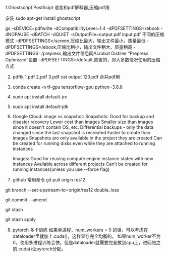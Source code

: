 1.Ghostscript
PostScipt 语言和pdf解释器,压缩pdf用

安装
sudo apt-get install ghostscript

gs -sDEVICE=pdfwrite -dCompatibilityLevel=1.4 -dPDFSETTINGS=/ebook -dNOPAUSE -dBATCH -dQUIET -sOutputFile=output.pdf input.pdf
不同的压缩模式 
-dPDFSETTINGS=/screen,压缩比最大，输出文件最小，质量最低
-dPDFSETTINGS=/ebook,压缩比稍小，输出文件稍大，质量稍高
-dPDFSETTINGS=/prepress,输出文件信息同Acrobat Distiller “Prepress Optimized”设置
-dPDFSETTINGS=/default,缺省的，即大多数情况使用的压缩方式

2. pdftk 1.pdf 2.pdf 3.pdf cat output 123.pdf
合并pdf用

3. conda create -n tf-gpu tensorflow-gpu python=3.6.8

4. sudo apt install default-jre

5. sudo apt install default-jdk

6. Google Cloud: image vs snapshot:
    Snapshots:
    Good for backup and disaster recovery
    Lower cost than images
    Smaller size than images since it doesn't contain OS, etc.
    Differential backups - only the data changed since the last snapshot is recreated
    Faster to create than images
    Snapshots are only available in the project they are created
    Can be created for running disks even while they are attached to running instances
    
    Images:
    Good for reusing compute engine instance states with new instances
    Available across different projects
    Can't be created for running instances(unless you use --force flag)

7. github 常用命令
git pull origin res12

git branch --set-upstream-to=origin/res12 double_loss

git commit --amend

git stash

git stash apply

8. pytorch 多卡训练
如果单进程，num_workers = 0 的话，可以考虑在dataloader里就加上.cuda()，这样显存完全均衡的。
如果num_worker不为0，使用多进程训练会快，但是dataloader就需要完全放到cpu上，进网络之前.cuda()让pytorch分配。
